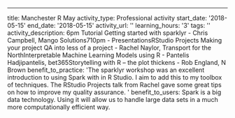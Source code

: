 ---
title: Manchester R May
activity_type: Professional activity
start_date: '2018-05-15'
end_date: '2018-05-15'
activity_url: ''
learning_hours: '3'
tags: ''
activity_description: 6pm Tutorial Getting started with sparklyr - Chris Campbell,
  Mango Solutions710pm - PresentationsRStudio Projects Making your project QA into
  less of a project - Rachel Naylor, Transport for the NorthInterpretable Machine
  Learning Models using R - Pantelis Hadjipantelis, bet365Storytelling with R – the
  plot thickens - Rob England, N Brown
benefit_to_practice: 'The sparklyr workshop was an excellent introduction to using
  Spark with in R Studio. I aim to add this to my toolbox of techniques. The RStudio
  Projects talk from Rachel gave some great tips on how to improve my quality assurance. '
benefit_to_users: Spark is a big data technology. Using it will allow us to handle
  large data sets in a much more computationally efficient way.
